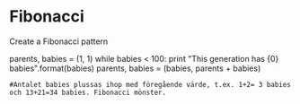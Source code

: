 Fibonacci
=========

Create a Fibonacci pattern

parents, babies = (1, 1)
while babies < 100:
    print "This generation has {0} babies".format(babies)
    parents, babies = (babies, parents + babies)


    #Antalet babies plussas ihop med föregående värde, t.ex. 1+2= 3 babies och 13+21=34 babies. Fibonacci mönster.
